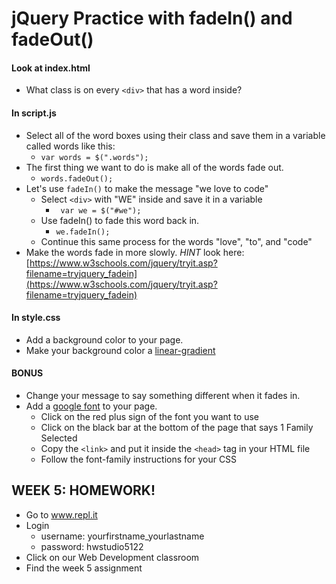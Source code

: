 # jQuery Practice with fadeIn() and fadeOut()

#### Look at index.html
- What class is on every `<div>` that has a word inside?

#### In script.js
- Select all of the word boxes using their class and save them in a variable called words like this:
  - ``` var words = $(".words"); ```
- The first thing we want to do is make all of the words fade out.
  - ``` words.fadeOut(); ```
- Let's use `fadeIn()` to make the message "we love to code"
  - Select `<div>` with "WE" inside and save it in a variable 
    - ``` var we = $("#we");```
  - Use fadeIn() to fade this word back in.
    - ``` we.fadeIn(); ```
  - Continue this same process for the words "love", "to", and "code"
- Make the words fade in more slowly. *HINT* look here: [https://www.w3schools.com/jquery/tryit.asp?filename=tryjquery_fadein](https://www.w3schools.com/jquery/tryit.asp?filename=tryjquery_fadein)


#### In style.css
- Add a background color to your page.
- Make your background color a [linear-gradient](https://developer.mozilla.org/en-US/docs/Web/CSS/linear-gradient)


#### BONUS
- Change your message to say something different when it fades in.
- Add a [google font](https://fonts.google.com/) to your page.
  - Click on the red plus sign of the font you want to use
  - Click on the black bar at the bottom of the page that says 1 Family Selected
  - Copy the `<link>` and put it inside the `<head>` tag in your HTML file
  - Follow the font-family instructions for your CSS




## WEEK 5: HOMEWORK!
* Go to www.repl.it
* Login
    - username: yourfirstname_yourlastname
    - password: hwstudio5122
* Click on our Web Development classroom
* Find the week 5 assignment